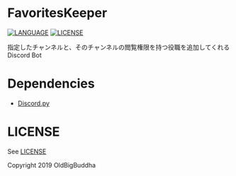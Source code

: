 # FavoritesKeeper
[![LANGUAGE](https://img.shields.io/badge/Python-3.7.3-blue.svg)](https://docs.python.org/3/)
[![LICENSE](https://img.shields.io/badge/License-Apache%202-orange.svg)](http://www.apache.org/licenses/LICENSE-2.0)

指定したチャンネルと、そのチャンネルの閲覧権限を持つ役職を追加してくれる Discord Bot

# Dependencies
- [Discord.py](https://github.com/Rapptz/discord.py)

# LICENSE
See [LICENSE](./LICENSE)

Copyright 2019 OldBigBuddha

